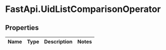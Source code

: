 # FastApi.UidListComparisonOperator

## Properties
Name | Type | Description | Notes
------------ | ------------- | ------------- | -------------
